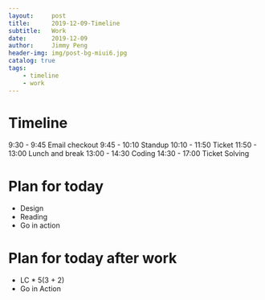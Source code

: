 ```yaml
---
layout:     post
title:      2019-12-09-Timeline
subtitle:   Work
date:       2019-12-09
author:     Jimmy Peng
header-img: img/post-bg-miui6.jpg
catalog: true
tags:
    - timeline
    - work
---
```


# Timeline
9:30 - 9:45 Email checkout
9:45 - 10:10 Standup
10:10 - 11:50 Ticket 
11:50 - 13:00 Lunch and break 
13:00 - 14:30 Coding
14:30 - 17:00 Ticket Solving

# Plan for today
- Design
- Reading
- Go in action


# Plan for today after work
- LC * 5(3 + 2)
- Go in Action
